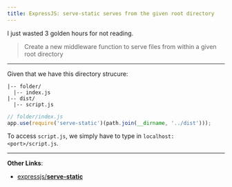 ```yaml
---
title: ExpressJS: serve-static serves from the given root directory
---
```


I just wasted 3 golden hours for not reading.

> Create a new middleware function to serve files from within a given root directory

---

Given that we have this directory strucure:

```
|-- folder/
  |-- index.js
|-- dist/
  |-- script.js
```

```js
// folder/index.js
app.use(require('serve-static')(path.join(__dirname, '../dist')));
```

To access `script.js`, we simply have to type in `localhost:<port>/script.js`.

---

**Other Links**:
- [expressjs/**serve-static**](https://github.com/expressjs/serve-static)
